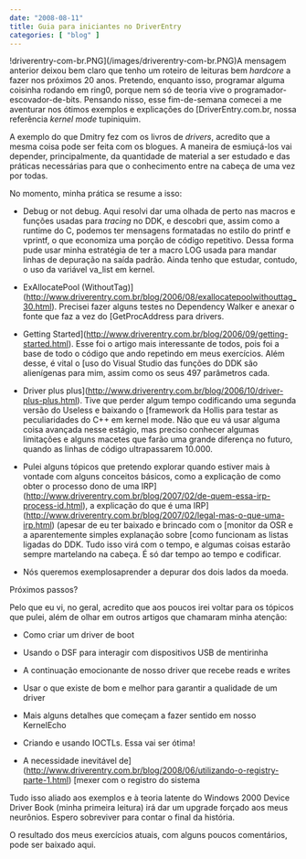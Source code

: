 ```yaml
---
date: "2008-08-11"
title: Guia para iniciantes no DriverEntry
categories: [ "blog" ]
---
```

!driverentry-com-br.PNG](/images/driverentry-com-br.PNG)A mensagem anterior deixou bem claro que tenho um roteiro de leituras bem _hardcore_ a fazer nos próximos 20 anos. Pretendo, enquanto isso, programar alguma coisinha rodando em ring0, porque nem só de teoria vive o programador-escovador-de-bits. Pensando nisso, esse fim-de-semana comecei a me aventurar nos ótimos exemplos e explicações do [DriverEntry.com.br, nossa referência _kernel mode_ tupiniquim.

A exemplo do que Dmitry fez com os livros de _drivers_, acredito que a mesma coisa pode ser feita com os blogues. A maneira de esmiuçá-los vai depender, principalmente, da quantidade de material a ser estudado e das práticas necessárias para que o conhecimento entre na cabeça de uma vez por todas.

No momento, minha prática se resume a isso:

	
  * Debug or not debug. Aqui resolvi dar uma olhada de perto nas macros e funções usadas para _tracing_ no DDK, e descobri que, assim como a runtime do C, podemos ter mensagens formatadas no estilo do printf e vprintf, o que economiza uma porção de código repetitivo. Dessa forma pude usar minha estratégia de ter a macro LOG usada para mandar linhas de depuração na saída padrão. Ainda tenho que estudar, contudo, o uso da variável va_list em kernel.

	
  * ExAllocatePool (WithoutTag)](http://www.driverentry.com.br/blog/2006/08/exallocatepoolwithouttag_30.html). Precisei fazer alguns testes no Dependency Walker e anexar o fonte que faz a vez do [GetProcAddress para drivers.

	
  * Getting Started](http://www.driverentry.com.br/blog/2006/09/getting-started.html). Esse foi o artigo mais interessante de todos, pois foi a base de todo o código que ando repetindo em meus exercícios. Além desse, é vital o [uso do Visual Studio das funções do DDK são alienígenas para mim, assim como os seus 497 parâmetros cada.

	
  * Driver plus plus](http://www.driverentry.com.br/blog/2006/10/driver-plus-plus.html). Tive que perder algum tempo codificando uma segunda versão do Useless e baixando o [framework da Hollis para testar as peculiaridades do C++ em kernel mode. Não que eu vá usar alguma coisa avançada nesse estágio, mas preciso conhecer algumas limitações e alguns macetes que farão uma grande diferença no futuro, quando as linhas de código ultrapassarem 10.000.

	
  * Pulei alguns tópicos que pretendo explorar quando estiver mais à vontade com alguns conceitos básicos, como a explicação de como obter o processo dono de uma IRP](http://www.driverentry.com.br/blog/2007/02/de-quem-essa-irp-process-id.html), a explicação do que é uma IRP](http://www.driverentry.com.br/blog/2007/02/legal-mas-o-que-uma-irp.html) (apesar de eu ter baixado e brincado com o [monitor da OSR e a aparentemente simples explanação sobre [como funcionam as listas ligadas do DDK. Tudo isso virá com o tempo, e algumas coisas estarão sempre martelando na cabeça. É só dar tempo ao tempo e codificar.

	
  * Nós queremos exemplosaprender a depurar dos dois lados da moeda.

Próximos passos?

Pelo que eu vi, no geral, acredito que aos poucos irei voltar para os tópicos que pulei, além de olhar em outros artigos que chamaram minha atenção:

	
  * Como criar um driver de boot

	
  * Usando o DSF para interagir com dispositivos USB de mentirinha

	
  * A continuação emocionante de nosso driver que recebe reads e writes

	
  * Usar o que existe de bom e melhor para garantir a qualidade de um driver

	
  * Mais alguns detalhes que começam a fazer sentido em nosso KernelEcho

	
  * Criando e usando IOCTLs. Essa vai ser ótima!

	
  * A necessidade inevitável de](http://www.driverentry.com.br/blog/2008/06/utilizando-o-registry-parte-1.html) [mexer com o registro do sistema

Tudo isso aliado aos exemplos e à teoria latente do Windows 2000 Device Driver Book (minha primeira leitura) irá dar um upgrade forçado aos meus neurônios. Espero sobreviver para contar o final da história.

O resultado dos meus exercícios atuais, com alguns poucos comentários, pode ser baixado aqui.
